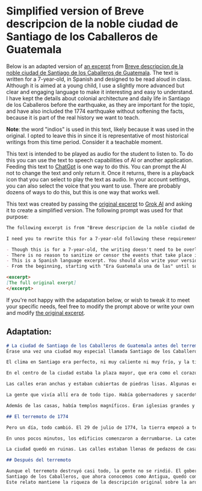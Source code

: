 # Simplified version of Breve descripcion de la noble ciudad de Santiago de los Caballeros de Guatemala

Below is an adapted version of [an excerpt](Breve_descripcion_de_Santiago_de_los_Caballeros.md) from [Breve descripcion de la noble ciudad de Santiago de los Caballeros de Guatemala](https://openlibrary.org/works/OL24914785W/Breve_descripcion_de_la_noble_ciudad_de_Santiago_de_los_Caballeros_de_Guatemala?edition=key%3A/books/OL33117528M). The text is written for a 7-year-old, in Spanish and designed to be read aloud in class. Although it is aimed at a young child, I use a slightly more advanced but clear and engaging language to make it interesting and easy to understand. I have kept the details about colonial architecture and daily life in Santiago de los Caballeros before the earthquake, as they are important for the topic, and have also included the 1774 earthquake without softening the facts, because it is part of the real history we want to teach.

**Note**: the word "indios" is used in this text, likely because it was used in the original. I opted to leave this in since it is representative of most historical writings from this time period. Consider it a teachable moment.

This text is intended to be played as audio for the student to listen to. To do this you can use the text to speech capabilities of AI or another application. Feeding this text to [ChatGpt](https://chatgpt.com/) is one way to do this. You can prompt the AI not to change the text and only return it. Once it returns, there is a playback icon that you can select to play the text as audio. In your account settings, you can also select the voice that you want to use. There are probably dozens of ways to do this, but this is one way that works well.

This text was created by passing the [original excerpt](Breve_descripcion_de_Santiago_de_los_Caballeros.md) to [Grok AI](https://grok.com/) and asking it to create a simplified version. The following prompt was used for that purpose:

```markdown
The following excerpt is from "Breve descripcion de la noble ciudad de Santiago de los Caballeros de Guatemala" by Felipe Cadena, published in 1774. The text contains a beautiful and detailed description of the city of Santiago de los Caballeros de Guatemala (modern day Antigua), which was the capital of the Spanish colony of Guatemala. It then goes on to describe the Earthquake of 1774, which destroyed much of the city and caused the capital to be moved to it's current location of Guatemala City. 

I need you to rewrite this for a 7-year-old following these requirements:

- Though this is for a 7-year-old, the writing doesn't need to be overly juvenile. Since this will be read to the student, it can be 4-5 reading levels above the typical 7-year-old reading level.
- There is no reason to sanitize or censor the events that take place in this excerpt. This is for a history class and we do not need to "protect" the child from reality.
- This is a Spanish language excerpt. You should also write your version in Spanish.
- From the beginning, starting with "Era Guatemala una de las" until somewhere around the part ending in "solo fueron ensayos de las que sentímos el 29. del mismo Julio" is a beautiful description  of Santiago de los Caballeros before the earthquake. We want to cover the earthquake too, however, since we are studying colonial architecture and the daily life in colonial Guatemala, we very much want to preserve the color, beauty, and detail of this description. 

<excerpt>
[The full original exerpt]
</excerpt>
```
If you're not happy with the adapatation below, or wish to tweak it to meet your specific needs, feel free to modify the prompt above or write your own and modify [the original excerpt](Breve_descripcion_de_Santiago_de_los_Caballeros.md).

## Adaptation:

```markdown
# La ciudad de Santiago de los Caballeros de Guatemala antes del terremoto
Érase una vez una ciudad muy especial llamada Santiago de los Caballeros de Guatemala. Esto pasaba hace mucho tiempo, en el año 1774, cuando América estaba llena de tierras gobernadas por un rey español llamado Carlos III. Esta ciudad era tan importante y bonita que casi parecía la hermana menor de la gran ciudad de México. Estaba rodeada de cerros y tres volcanes gigantes: uno se llamaba el Volcán de Agua, porque tenía ríos dulces que bajaban por sus lados, y era tan hermoso que parecía una pirámide hecha por un artista. Los otros dos eran los Volcanes de Fuego, que a veces echaban humo y llamas, pero estaban más lejos y no asustaban tanto a la gente.

El clima en Santiago era perfecto, ni muy caliente ni muy frío, y la tierra era tan buena que crecían frutas, verduras y flores por todos lados. Había mucha agua: ríos fríos, aguas calientes y hasta aguas que curaban enfermedades. Casi todas las casas tenían su propia fuente o un canal que llevaba agua desde los cerros. Alrededor de la ciudad había campos con animales, como vacas y caballos, y talleres donde se hacían ladrillos y tejas para construir casas.

En el centro de la ciudad estaba la plaza mayor, que era como el corazón de todo. Era grande, cuadrada y tenía una fuente muy bonita en el medio. Alrededor de la plaza había edificios increíbles. La catedral era enorme, con una fachada que brillaba bajo el sol, y al lado estaba el palacio del arzobispo, donde vivía una persona muy importante de la iglesia. También estaba la Casa Real, donde trabajaban los gobernantes, y la Casa de Moneda, donde hacían monedas de oro y plata. Todos estos edificios tenían arcos de piedra tallados con mucho cuidado y parecían palacios de cuento.

Las calles eran anchas y estaban cubiertas de piedras lisas. Algunas eran tan grandes que dos carruajes podían pasar al mismo tiempo sin chocar. Las casas eran preciosas, con jardines, balcones y puertas de madera tallada. Muchas tenían ventanas grandes con rejas de hierro y vidrios de colores. Dentro, estaban llenas de cosas lujosas: alfombras suaves, espejos grandes, pinturas bonitas y muebles con detalles de oro. Algunas casas tenían patios con flores y fuentes, y otras tenían una habitación alta con un balcón desde donde se podía ver toda la ciudad.

La gente que vivía allí era de todo tipo. Había gobernadores y sacerdotes importantes, pero también comerciantes que vendían cosas en el mercado, como frutas, ropa y joyas. Los artesanos eran muy hábiles y hacían esculturas, pinturas y objetos de plata que parecían tesoros. En la ciudad había más de 60 mil personas, y todos los días llegaban indios de los pueblos cercanos con comida y cosas para vender.

Además de las casas, había templos magníficos. Eran iglesias grandes y hermosas, con paredes llenas de adornos, altares dorados y pinturas que contaban historias. Algunos tenían bóvedas altas como las de un castillo, y otros tenían campanas que sonaban por toda la ciudad. También había conventos donde vivían monjes y monjas, y edificios públicos como escuelas, hospitales y hasta cárceles. Todo esto hacía que Santiago fuera una ciudad llena de vida y belleza.

## El terremoto de 1774

Pero un día, todo cambió. El 29 de julio de 1774, la tierra empezó a temblar muy fuerte. Fue un terremoto tan grande que parecía que el suelo se iba a romper. Primero hubo un temblor pequeño a las tres de la tarde, que asustó a la gente y los hizo salir de sus casas. Diez minutos después vino el segundo, mucho más fuerte y feroz. La tierra se movía como las olas del mar, subiendo y bajando, y a veces se abría en grietas. Nadie podía quedarse de pie, ni siquiera de rodillas, porque todo saltaba y se caía.

En unos pocos minutos, los edificios comenzaron a derrumbarse. La catedral, las casas lujosas, los conventos, todo se vino abajo. El polvo llenó el aire como una nube gigante, y la gente corría asustada, buscando un lugar seguro. Las campanas de las iglesias sonaban solas mientras caían, y el ruido de las casas derrumbándose era ensordecedor. Muchas personas quedaron atrapadas bajo los escombros, y otras perdieron sus hogares. Algunos murieron, como un hombre importante que se desmayó del susto.

La ciudad quedó en ruinas. Las calles estaban llenas de pedazos de casas, y los árboles se inclinaban como si se fueran a caer. La gente salió a las plazas y los campos, temblando de miedo. Hasta las monjas y los presos salieron a la calle, porque los muros de sus edificios se rompieron. Esa tarde y noche fueron horribles: llovió mucho, y el agua mezclada con el polvo convirtió todo en lodo. Nadie sabía qué hacer, y todos estaban tristes y asustados.

## Después del terremoto

Aunque el terremoto destruyó casi todo, la gente no se rindió. El gobernador, un hombre valiente llamado Martín Mayorga, ayudó a todos a empezar de nuevo. Mandó traer comida de los pueblos cercanos y reparar los caminos para que llegaran los víveres. Poco a poco, la ciudad comenzó a sanar, pero ya no podía ser la capital. Los líderes decidieron mudarla a otro lugar, que hoy se llama Ciudad de Guatemala.
Santiago de los Caballeros, que ahora conocemos como Antigua, quedó como un recuerdo de lo que fue: una ciudad hermosa llena de historia. Todavía hoy, si la visitas, puedes ver algunas de sus ruinas y sentir cómo era la vida en esos tiempos coloniales, antes de que el terremoto lo cambiara todo.
Este relato mantiene la riqueza de la descripción original sobre la arquitectura y la vida diaria, pero la hace accesible para un niño, con imágenes claras y un tono narrativo que lo mantendrá interesado. El terremoto se describe tal como pasó, sin esconder su impacto, para que entienda la realidad histórica. ¡Espero que disfruten leyéndolo en clase!
```
